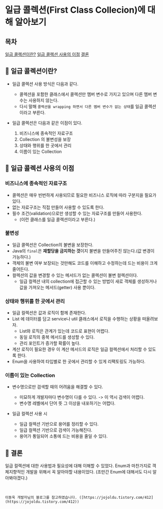 # 일급 콜렉션(First Class Collecion)에 대해 알아보기

## 목차

[일급 콜렉션이란?](##일급-콜렉션이란?)
[일급 콜렉션 사용의 이점](##일급-콜렉션-사용의-이점)
[결론](##결론)

## 👀️ 일급 콜렉션이란?

- 일급 콜렉션 사용 방식은 다음과 같다.

  - 콜렉션을 포함한 클래스에서 콜렉션만 멤버 변수로 가지고 있으며 다른 멤버 변수는 사용하지 않는다.
  - 다시 말해 `콜렉션을 wrapping 하면서 다른 멤버 변수가 없는 상태`를 일급 콜렉션이라고 부른다.
- 일급 콜렉션은 다음과 같은 이점이 있다.

  1. 비즈니스에 종속적인 자료구조
  2. Collection 의 불변성을 보장
  3. 상태와 행위를 한 곳에서 관리
  4. 이름이 있는 Collection

## 👀️ 일급 콜렉션 사용의 이점

### 비즈니스에 종속적인 자료구조

- 콜렉션은 매우 빈번하게 사용되므로 필요한 비즈니스 로직에 따라 구분지을 필요가 있다.
- 없는 자료구조는 직접 만들어 사용할 수 있도록 한다.
- 필수 조건(validation)으로만 생성할 수 있는 자료구조를 만들어 사용한다.
  - (이런 클래스를 일급 콜렉션이라고 부른다.)

### 불변성

- 일급 콜렉션은 Collection의 불변을 보장한다.
- Java의 `final`은 **재할당을 금지하는 것**이지 불변을 만들어주진 않는다.(값 변경이 가능하다.)
- 객체의 불변 여부 보장되는 것만해도 코드를 이해하고 수정하는데 드는 비용이 크게 줄어든다.
- 컬렉션의 값을 변경할 수 있는 메서드가 없는 콜렉션이 불변 컬렉션이다.
  - 일급 컬렉션 내의 collection에 접근할 수 있는 방법이 새로 객체를 생성하거나 값을 가져오는 메서드(getter) 사용 뿐이다.

### 상태와 행위를 한 곳에서 관리

- 일급 컬렉션은 값과 로직이 함께 존재한다.
- List 에 데이터를 담고 service나 util 클래스에서 로직을 수행하는 상황을 떠올려보자.
  - List와 로직은 관계가 있는데 코드로 표현이 어렵다.
  - 동일 로직의 중복 메서드를 생성할 수 있다.
  - 관리 포인트가 증가할 확률이 높다.
- 계산 로직이 필요한 경우 이 계산 메서드의 로직은 일급 컬렉션에서 처리할 수 있도록 한다.
- Enum을 사용하여 타입별로 한 곳에서 관리할 수 있게 리팩토링도 가능하다.

### 이름이 있는 Collection

- 변수명으로만 검색할 때의 어려움을 해결할 수 있다.

  - 미묘하게 개발자마다 변수명이 다를 수 있다. -> 이 역시 검색이 어렵다.
  - 변수명 레벨에서 단어 뜻 그 이상을 내포하기는 어렵다.
- 일급 컬렉션 사용 시

  - 일급 컬렉션 기반으로 용어를 정리할 수 있다.
  - 일급 컬렉션 기반으로 검색이 가능해진다.
  - 용어가 통일되어 소통에 드는 비용을 줄일 수 있다.

## 👀️ 결론

일급 컬렉션에 대한 사용법과 필요성에 대해 이해할 수 있었다. Enum과 마찬가지로 객체지향적인 개발을 위해서 꼭 알아야할 내용이었다. (조만간 Enum에 대해서도 다시 알아봐야겠다.)

<br/>

```
이동욱 개발자님의 블로그를 참고하였습니다. ([https://jojoldu.tistory.com/412](https://jojoldu.tistory.com/412))
```
